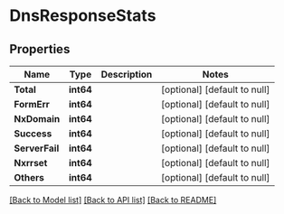 # DnsResponseStats

## Properties
Name | Type | Description | Notes
------------ | ------------- | ------------- | -------------
**Total** | **int64** |  | [optional] [default to null]
**FormErr** | **int64** |  | [optional] [default to null]
**NxDomain** | **int64** |  | [optional] [default to null]
**Success** | **int64** |  | [optional] [default to null]
**ServerFail** | **int64** |  | [optional] [default to null]
**Nxrrset** | **int64** |  | [optional] [default to null]
**Others** | **int64** |  | [optional] [default to null]

[[Back to Model list]](../README.md#documentation-for-models) [[Back to API list]](../README.md#documentation-for-api-endpoints) [[Back to README]](../README.md)

